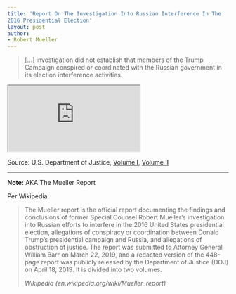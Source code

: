 ```yaml
---
title: 'Report On The Investigation Into Russian Interference In The
2016 Presidential Election'
layout: post
author:
- Robert Mueller
---
```


> […] investigation did not establish that members of the Trump Campaign conspired or coordinated with the Russian government in its election interference activities.

<iframe src="https://cdn.cnn.com/cnn/2019/images/04/18/mueller-report-searchable.pdf" class="pdf"></iframe>

Source: U.S. Department of Justice, [Volume I](https://www.justice.gov/storage/report_volume1.pdf), [Volume II](https://www.justice.gov/storage/report_volume2.pdf)

---

**Note:** AKA The Mueller Report

Per Wikipedia:

> The Mueller report is the official report documenting the findings and conclusions of former Special Counsel Robert Mueller’s investigation into Russian efforts to interfere in the 2016 United States presidential election, allegations of conspiracy or coordination between Donald Trump’s presidential campaign and Russia, and allegations of obstruction of justice. The report was submitted to Attorney General William Barr on March 22, 2019, and a redacted version of the 448-page report was publicly released by the Department of Justice (DOJ) on April 18, 2019. It is divided into two volumes.
>
> <cite>Wikipedia (en.wikipedia.org/wiki/Mueller_report)</cite>
